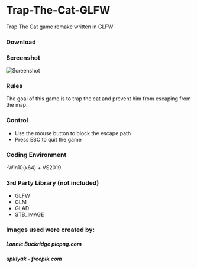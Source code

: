 # Trap-The-Cat-GLFW
Trap The Cat game remake written in GLFW
### Download

### Screenshot
![Screenshot](https://i.imgur.com/1v3VjaI.png)

### Rules
The goal of this game is to trap the cat and prevent him from escaping from the map.
### Control
- Use the mouse button to block the escape path
- Press ESC to quit the game
### Coding Environment
-Win10(x64) + VS2019
### 3rd Party Library (not included)
- GLFW
- GLM
- GLAD
- STB_IMAGE

### Images used were created by:
##### Lonnie Buckridge picpng.com
##### upklyak - freepik.com
